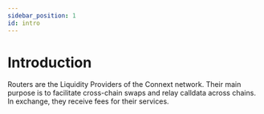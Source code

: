 ```yaml
---
sidebar_position: 1
id: intro
---
```


# Introduction

Routers are the Liquidity Providers of the Connext network. Their main purpose is to facilitate cross-chain swaps and relay calldata across chains. In exchange, they receive fees for their services.